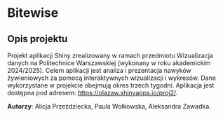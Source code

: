 # Bitewise
## Opis projektu
Projekt aplikacji Shiny zrealizowany w ramach przedmiotu Wizualizacja danych na Politechnice Warszawskiej (wykonany w roku akademickim 2024/2025). Celem aplikacji jest analiza i prezentacja nawyków żywieniowych za pomocą interaktywnych wizualizacji i wykresów. Dane wykorzystane w projekcie obejmują okres trzech tygodni. Aplikacja jest dostępna pod adresem: https://olazaw.shinyapps.io/proj2/.

**Autorzy**: Alicja Przeździecka, Paula Wołkowska, Aleksandra Zawadka.
